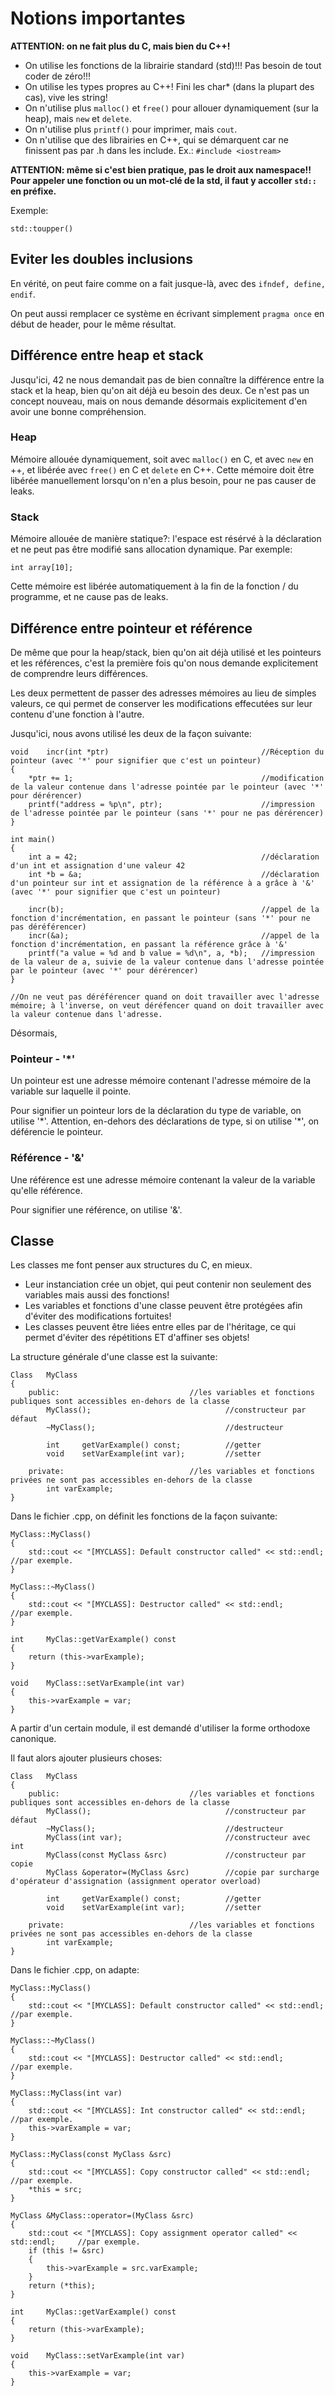 # Notions importantes

**ATTENTION: on ne fait plus du C, mais bien du C++!**
- On utilise les fonctions de la librairie standard (std)!!! Pas besoin de tout coder de zéro!!!
- On utilise les types propres au C++! Fini les char* (dans la plupart des cas), vive les string!
- On n'utilise plus ```malloc()``` et ```free()``` pour allouer dynamiquement (sur la heap), mais ```new``` et ```delete```.
- On n'utilise plus ```printf()``` pour imprimer, mais ```cout```.
- On n'utilise que des librairies en C++, qui se démarquent car ne finissent pas par .h dans les include. Ex.: ```#include <iostream>```

**ATTENTION: même si c'est bien pratique, pas le droit aux namespace!! Pour appeler une fonction ou un mot-clé de la std, il faut y accoller ```std::``` en préfixe.**

Exemple:
```
std::toupper()
```

## Eviter les doubles inclusions
En vérité, on peut faire comme on a fait jusque-là, avec des ```ifndef, define, endif```.

On peut aussi remplacer ce système en écrivant simplement ```pragma once``` en début de header, pour le même résultat.

## Différence entre heap et stack
Jusqu'ici, 42 ne nous demandait pas de bien connaître la différence entre la stack et la heap, bien qu'on ait déjà eu besoin des deux. 
Ce n'est pas un concept nouveau, mais on nous demande désormais explicitement d'en avoir une bonne compréhension.

### Heap
Mémoire allouée dynamiquement, soit avec ```malloc()``` en C, et avec ```new``` en ++, et libérée avec ```free()``` en C et ```delete``` en C++.
Cette mémoire doit être libérée manuellement lorsqu'on n'en a plus besoin, pour ne pas causer de leaks.

### Stack
Mémoire allouée de manière statique?: l'espace est résérvé à la déclaration et ne peut pas être modifié sans allocation dynamique. Par exemple: 
```
int	array[10];
```
Cette mémoire est libérée automatiquement à la fin de la fonction / du programme, et ne cause pas de leaks.

## Différence entre pointeur et référence
De même que pour la heap/stack, bien qu'on ait déjà utilisé et les pointeurs et les références, c'est la première fois qu'on nous demande explicitement de comprendre leurs différences.

Les deux permettent de passer des adresses mémoires au lieu de simples valeurs, ce qui permet de conserver les modifications effecutées sur leur contenu d'une fonction à l'autre.

Jusqu'ici, nous avons utilisé les deux de la façon suivante:
```
void	incr(int *ptr)									//Réception du pointeur (avec '*' pour signifier que c'est un pointeur)
{
	*ptr += 1;											//modification de la valeur contenue dans l'adresse pointée par le pointeur (avec '*' pour dérérencer)
	printf("address = %p\n", ptr);						//impression de l'adresse pointée par le pointeur (sans '*' pour ne pas dérérencer)
}

int	main()
{
	int	a = 42;											//déclaration d'un int et assignation d'une valeur 42
	int	*b = &a;										//déclaration d'un pointeur sur int et assignation de la référence à a grâce à '&' (avec '*' pour signifier que c'est un pointeur)

	incr(b);											//appel de la fonction d'incrémentation, en passant le pointeur (sans '*' pour ne pas déréférencer)
	incr(&a);											//appel de la fonction d'incrémentation, en passant la référence grâce à '&'
	printf("a value = %d and b value = %d\n", a, *b);	//impression de la valeur de a, suivie de la valeur contenue dans l'adresse pointée par le pointeur (avec '*' pour dérérencer)
}

//On ne veut pas déréférencer quand on doit travailler avec l'adresse mémoire; à l'inverse, on veut déréfencer quand on doit travailler avec la valeur contenue dans l'adresse.
```

Désormais,


### Pointeur - '\*'
Un pointeur est une adresse mémoire contenant l'adresse mémoire de la variable sur laquelle il pointe.

Pour signifier un pointeur lors de la déclaration du type de variable, on utilise '\*'. Attention, en-dehors des déclarations de type, si on utilise '\*', on déférencie le pointeur.

### Référence - '&'
Une référence est une adresse mémoire contenant la valeur de la variable qu'elle référence.

Pour signifier une référence, on utilise '&'.


## Classe
Les classes me font penser aux structures du C, en mieux.
- Leur instanciation crée un objet, qui peut contenir non seulement des variables mais aussi des fonctions!
- Les variables et fonctions d'une classe peuvent être protégées afin d'éviter des modifications fortuites!
- Les classes peuvent être liées entre elles par de l'héritage, ce qui permet d'éviter des répétitions ET d'affiner ses objets!

La structure générale d'une classe est la suivante:

```
Class	MyClass
{
	public:								//les variables et fonctions publiques sont accessibles en-dehors de la classe
		MyClass();								//constructeur par défaut
		~MyClass();								//destructeur

		int		getVarExample() const;			//getter
		void	setVarExample(int var);			//setter

	private:							//les variables et fonctions privées ne sont pas accessibles en-dehors de la classe
		int	varExample;
}
```

Dans le fichier .cpp, on définit les fonctions de la façon suivante:

```
MyClass::MyClass()
{
	std::cout << "[MYCLASS]: Default constructor called" << std::endl;		//par exemple.
}

MyClass::~MyClass()
{
	std::cout << "[MYCLASS]: Destructor called" << std::endl;				//par exemple.
}

int		MyClas::getVarExample() const
{
	return (this->varExample);
}

void	MyClass::setVarExample(int var)
{
	this->varExample = var;
}
```

A partir d'un certain module, il est demandé d'utiliser la forme orthodoxe canonique.

Il faut alors ajouter plusieurs choses:

```
Class	MyClass
{
	public:								//les variables et fonctions publiques sont accessibles en-dehors de la classe
		MyClass();								//constructeur par défaut
		~MyClass();								//destructeur
		MyClass(int var);						//constructeur avec int
		MyClass(const MyClass &src)				//constructeur par copie
		MyClass &operator=(MyClass &src)		//copie par surcharge d'opérateur d'assignation (assignment operator overload)

		int		getVarExample() const;			//getter
		void	setVarExample(int var);			//setter

	private:							//les variables et fonctions privées ne sont pas accessibles en-dehors de la classe
		int	varExample;
}
```

Dans le fichier .cpp, on adapte:

```
MyClass::MyClass()
{
	std::cout << "[MYCLASS]: Default constructor called" << std::endl;			//par exemple.
}

MyClass::~MyClass()
{
	std::cout << "[MYCLASS]: Destructor called" << std::endl;					//par exemple.
}

MyClass::MyClass(int var)
{
	std::cout << "[MYCLASS]: Int constructor called" << std::endl;				//par exemple.
	this->varExample = var;
}

MyClass::MyClass(const MyClass &src)
{
	std::cout << "[MYCLASS]: Copy constructor called" << std::endl;				//par exemple.
	*this = src;
}

MyClass	&MyClass::operator=(MyClass &src)
{
	std::cout << "[MYCLASS]: Copy assignment operator called" << std::endl;		//par exemple.
	if (this != &src)
	{
		this->varExample = src.varExample;
	}
	return (*this);
}

int		MyClas::getVarExample() const
{
	return (this->varExample);
}

void	MyClass::setVarExample(int var)
{
	this->varExample = var;
}
```

